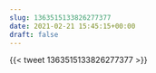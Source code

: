 ```yaml
---
slug: 1363515133826277377
date: 2021-02-21 15:45:15+00:00
draft: false
---
```


{{< tweet 1363515133826277377 >}}
